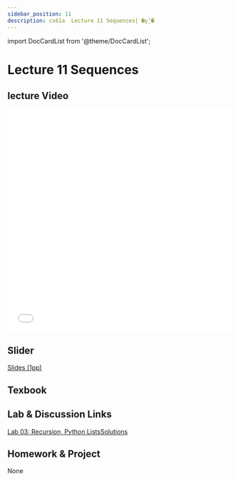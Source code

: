 ```yaml
---
sidebar_position: 11
description: cs61a  Lecture 11 Sequences| �γ̱ʼ� 
---
```


import DocCardList from '@theme/DocCardList';


# Lecture 11 Sequences
## lecture Video

<iframe src="//player.bilibili.com/player.html?aid=277746636&bvid=BV17c411f78k&cid=1311465503&p=1&high_quality=1&danmaku=0" scrolling="no" border="0" frameborder="no" framespacing="0" allowfullscreen="true" allowfullscreen="allowfullscreen" width="100%" height="500" scrolling="no" frameborder="0" sandbox="allow-top-navigation allow-same-origin allow-forms allow-scripts"> </iframe>

## Slider
[Slides (1pp)](/resource/cs61a/11-Sequences_1pp.pdf)
## Texbook


## Lab & Discussion Links
[Lab 03: Recursion, Python Lists](./lab/lab03.md)[Solutions](./lab/sol-lab03.md)

## Homework & Project
None


<DocCardList />
